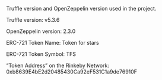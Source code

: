 
Truffle version and OpenZeppelin version used in the project.

Truffle version: v5.3.6

OpenZeppelin version: 2.3.0

ERC-721 Token Name: Token for stars

ERC-721 Token Symbol: TFS

“Token Address” on the Rinkeby Network:
0xb8639E4bE2d20485430Ca92eF531C1a9de76910F
